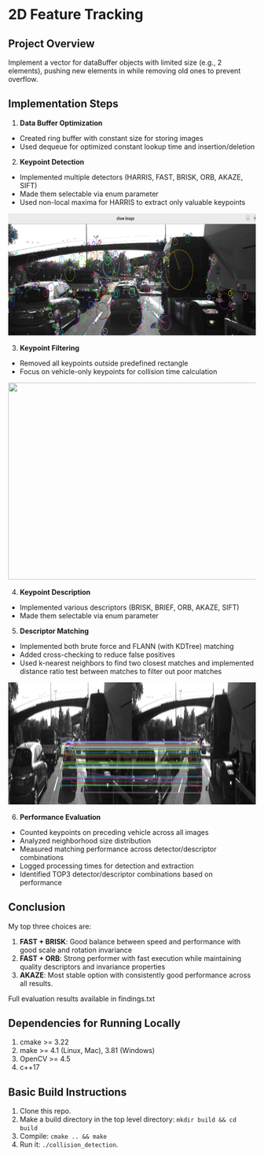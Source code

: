 # 2D Feature Tracking

## Project Overview
Implement a vector for dataBuffer objects with limited size (e.g., 2 elements), pushing new elements in while removing old ones to prevent overflow.

## Implementation Steps

1. **Data Buffer Optimization**
  - Created ring buffer with constant size for storing images
  - Used dequeue for optimized constant lookup time and insertion/deletion

2. **Keypoint Detection**
  - Implemented multiple detectors (HARRIS, FAST, BRISK, ORB, AKAZE, SIFT)
  - Made them selectable via enum parameter
  - Used non-local maxima for HARRIS to extract only valuable keypoints

<img src="images/keypointsNoFilter.png" width="820" height="248" />

3. **Keypoint Filtering**
  - Removed all keypoints outside predefined rectangle
  - Focus on vehicle-only keypoints for collision time calculation

<img src="images/keyPointsFrames.gif" width="700" height="400" />

4. **Keypoint Description**
  - Implemented various descriptors (BRISK, BRIEF, ORB, AKAZE, SIFT)
  - Made them selectable via enum parameter

5. **Descriptor Matching**
  - Implemented both brute force and FLANN (with KDTree) matching
  - Added cross-checking to reduce false positives
  - Used k-nearest neighbors to find two closest matches and implemented distance ratio test between matches to filter out poor matches

<img src="images/keypoint_matching.png" width="820" height="248" />

6. **Performance Evaluation**
  - Counted keypoints on preceding vehicle across all images
  - Analyzed neighborhood size distribution
  - Measured matching performance across detector/descriptor combinations
  - Logged processing times for detection and extraction
  - Identified TOP3 detector/descriptor combinations based on performance

## Conclusion
My top three choices are:
1. **FAST + BRISK**: Good balance between speed and performance with good scale and rotation invariance
2. **FAST + ORB**: Strong performer with fast execution while maintaining quality descriptors and invariance properties
3. **AKAZE**: Most stable option with consistently good performance across all results.

Full evaluation results available in findings.txt

## Dependencies for Running Locally
1. cmake >= 3.22
2. make >= 4.1 (Linux, Mac), 3.81 (Windows)
3. OpenCV >= 4.5
4. c++17

## Basic Build Instructions

1. Clone this repo.
2. Make a build directory in the top level directory: `mkdir build && cd build`
3. Compile: `cmake .. && make`
4. Run it: `./collision_detection`.

